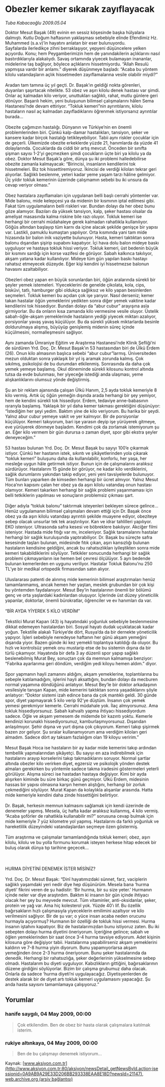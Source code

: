 # Obezler kemer sıkarak zayıflayacak

*Tuba Kabacaoğlu 2009.05.04*

<div class="news-detail-text-todays">
 <div>
 </div>
 <div>
 </div>
 <div id="newsSpot">
  <font class="detail-spot">
   Doktor Mesut Başak (49) evinin en sessiz köşesinde başka hülyalara dalmıştı. Kutlu Doğum haftasının yaklaşması sebebiyle elinde Efendimiz Hz. Muhammed (s.a.v)’in hayatını anlatan bir eser bulunuyordu.
  </font>
 </div>
 <div id="newsText">
  <font class="detail-text">
   Sayfalarda ilerledikçe zihni berraklaşıyor, yepyeni düşüncelere yelken açıyordu. Konu; hem Peygamberimizin hem de yanındakilerin açlıklarını nasıl bastırdıklarıyla alakalıydı. Savaş ortamında yiyecek bulamayan inananlar, midelerine taş bağlıyor, böylece açlıklarını hissetmiyordu. “Allah Resulü yapmışsa vardır bir anlamı.” diyerek düşünmeye başladı: “Acaba bu yöntem kilolu vatandaşların açlık hissetmeden zayıflamalarına vesile olabilir miydi?”
   <br/>
   <br/>
   Aradan tam tamına üç yıl geçti. Dr. Başak’ın geldiği nokta görenleri, duyanları şaşırtacak nitelikte. 53 obez ve aşırı kilolu denek hastası var şimdi. Onlar aç kalmadan kilo veriyor, unuttukları sağlıklı, rahat, mutlu günlere geri dönüyor. Başarılı hekim, yeni buluşunun bilimsel çalışmalarını hâlen Sema Hastanesi’nde devam ettiriyor. “Tokluk kemeri”nin ayrıntılarını, kilolu hastaların nasıl aç kalmadan zayıfladıklarını öğrenmek istiyorsanız ayrıntılar burada…
   <br/>
   <br/>
   Obezite çağımızın hastalığı. Dünyanın ve Türkiye’nin en önemli problemlerinden biri. Çünkü kalp-damar hastalıkları, tansiyon, şeker ve kansere kadar birçok hastalığı tetikleyebiliyor. Tabii aynı riskler çocuklar için de geçerli. Ülkemizde obezite erkeklerde yüzde 21, hanımlarda da yüzde 41 dolaylarında. Çocuklarda da ciddi bir artış mevcut. Önceden bir sınıfta şişman sayısı 1-2’yi geçmezken şimdi çocukların üçte biri ya kilolu ya da obez. Doktor Mesut Başak’a göre, dünya şu iki problemi halledebilirse obezite zamanla kalmayacak: “Birincisi, insanların kendilerini tok hissetmeleri. Biz tok hissettiremiyoruz. İkincisi de verdiği kiloları tekrar geri alıyorlar. Sağlıklı beslenme, yeteri kadar yeme yaşam tarzı hâline gelmiyor. Üç yıldır tokluk kemerinin üzerinde çalışmamın sebebi bu iki unsura da cevap veriyor olması.”
   <br/>
   <br/>
   Obez hastalara zayıflamaları için uygulanan belli başlı cerrahi yöntemler var. Mide balonu, mide kelepçesi ya da midenin bir kısmının iptal edilmesi gibi. Fakat tüm uygulamaların belli riskleri var. Bundan dolayı da her obez bunu göze alamıyor. Bazıları da yüksek tansiyon, kalp, şeker hastası olsalar da ameliyat masasında kalma riskine bile razı oluyor. Tokluk kemeri ise herhangi bir cerrahi müdahaleye gerek kalmadan rahatlıkla kullanılıyor. Göğüs altından başlayıp tüm karnı da içine alacak şekilde genişçe bir yapısı var. Lastikli, pamuklu kumaştan yapılıyor. Orta kısmında yani tam mide hizasında bir balon inik vaziyette bulunuyor. Hasta, kemeri taktıktan sonra balonu dışarıdan şişirip supabını kapatıyor. İçi hava dolu balon mideye baskı uyguluyor ve hastaya tokluk hissi veriyor. Tokluk kemeri, üst bedenin büyük bir kısmını sardığı için korse vazifesi de görüyor. Sabah kalkınca takılıyor, akşam yatana kadar kullanılıyor. Mideye tüm gün yapılan baskı hastayı rahatsız etmeyecek düzeyde. Eğer kişi kendini iyi hissetmezse balonun havasını azaltabiliyor.
   <br/>
   <br/>
   Obezleri obez yapan en büyük sorunlardan biri, öğün aralarında sürekli bir şeyler yemek istemeleri. Yiyeceklerini de genelde çikolata, kola, cips, bisküvi, tatlı, hamburger gibi oldukça sağlıksız ve kilo yapan besinlerden seçmeleri. Tokluk kemeri bu açıdan çok işe yarıyor. Nasıl derseniz; kemer takan hastalar öğün yemeklerini yedikten sonra diğer yemek vaktine kadar kendilerini tok hissediyor. Bundan dolayı da “abur cubur” arayışına asla girmiyorlar. Bu da onların kısa zamanda kilo vermesine vesile oluyor. Üstelik sabah-öğle-akşam yemeklerinde hastaların yediği yiyecek miktarı azalıyor, porsiyonlar yavaş yavaş küçülüyor. Bu da sürekli yüksek miktarlarda besinle doldurulmaya alışmış, büyüyüp genişlemiş midenin süreç içinde küçülmesini, normalleşmesini sağlıyor.
   <br/>
   <br/>
   Aynı zamanda Ümraniye Eğitim ve Araştırma Hastanesi’nde Klinik Şefliği’ni de sürdüren Yrd. Doç. Dr. Mesut Başak’ın 53 hastasından biri de Ülkü Erdem (26). Onun kilo almasının başlıca sebebi “abur cubur”larmış. Üniversiteden mezun olduktan sonra yaklaşık bir yıl iş aramak zorunda kalmış. Çok sıkılmış, psikolojisi de bu durumdan etkilenmiş. Sonrasında da daha çok yemek yemeye başlamış. Okul döneminde sürekli kilosunu kontrol altında tutsa da evde bulunması, her yiyeceğe istediği anda ulaşması, yeme alışkanlıklarını olumsuz yönde değiştirmiş.
   <br/>
   <br/>
   Şu an bir reklam ajansında çalışan Ülkü Hanım, 2,5 ayda tokluk kemeriyle 8 kilo vermiş. Artık üç öğün yemeğin dışında arada herhangi bir şey yemiyor, hem de kendini sürekli tok hissediyor. Erdem, tedaviye anne-babasının ısrarıyla başlamış. Yaklaşık bir yıl daha kemer takması gerektiğini düşünüyor: “İstediğim her şeyi yedim. Baktım yine de kilo veriyorum. Bu harika bir şeydi. Yalnız abur cubur yemeye vakit ve yer kalmıyor. Bir de porsiyonlar küçülüyor. Kemeri takıyorum, bari işe yarasın deyip işe yürüyerek gitmeye, eve yürüyerek dönmeye başladım. Kendimi çok da zorlamak istemiyorum şu an. Eğer kilo vermem bir gün durursa o zaman diyet, spor gibi ekstra şeyler deneyeceğim.”
   <br/>
   <br/>
   53 hastası bulunan Yrd. Doç. Dr. Mesut Başak bu sayıyı 100’e çıkarmak istiyor. Çünkü her hastanın istek, sıkıntı ve şikâyetlerinden yola çıkarak “tokluk kemeri” buluşunu daha da kullanılabilir, konforlu, her yaşa, her mesleğe uygun hâle getirmek istiyor. Bunun için de çalışmalarını aralıksız sürdürüyor. Hastalarını 15 günde bir görüyor, ne kadar kilo verdiklerini, sağlık durumlarını yakından takip ediyor, yeni yeni tavsiyelerde bulunuyor. Tüm bunları yaparken de kimseden herhangi bir ücret almıyor. Yalnız Mesut Hoca’nın kapısını çalan her obez ya da aşırı kilolu vatandaş onun hastası olamıyor. Kemeri takarken herhangi bir sağlık problemi yaşanmaması için belli tetkiklerin yapılması ve sonuçların problemsiz çıkması şart.
   <br/>
   <br/>
   Diğer adıyla “tokluk balonu” taktırmak isteyenleri bekleyen sürece gelince… Henüz uygulamanın bilimsel çalışmaları devam ettiği için Dr. Başak önce obez ya da aşırı kilolu vatandaşı ayrıntılı şekilde muayene ediyor, obeziteye sebep olacak unsurlar tek tek araştırılıyor. Kan ve idrar tahlilleri yapılıyor. EKO isteniyor. Ultrasonda safra kesesi ve böbreklere bakılıyor. Akciğer filmi isteniyor. Hastada mide fıtığı var mı, inceleniyor. Sağlık taramalarını hastalar herhangi bir sağlık kuruluşunda yaptırabiliyor. Dr. Başak bu süreçte safra kesesinde taşları bulunan, midesinde fıtık çıkan, aşırı kansızlığı bulunan hastaların kendisine geldiğini, ancak bu rahatsızlıkları iyileştikten sonra mide kemeri takabildiklerini söylüyor. Tetkikler sonucunda herhangi bir sağlık problemi çıkmayanların ise hemen bel çevresi ölçülüyor. 5 ayrı bedende bulunan kemerlerden en uygunu veriliyor. Hastalar Tokluk Balonu’nu 250 TL’ye bir medikal ortopedik firmasından satın alıyor.
   <br/>
   <br/>
   Uluslararası patenti de alınmış mide kemerinin bilimsel araştırmaları henüz tamamlanmamış, ancak hemen her yaştan, meslek grubundan bir çok kişi bu yöntemden faydalanıyor. Mesut Bey’in hastalarının önemli bir bölümü genç ve orta yaşlardaki kadınlardan oluşuyor. İçlerinde üst düzey yöneticilik yapanlar, doktorlar, önemli bürokratlar, öğrenciler ve ev hanımları da var.
   <br/>
   <br/>
   “BİR AYDA YİYEREK 5 KİLO VERDİM”
   <br/>
   <br/>
   Tekstilci Murat Kapan (43) iş hayatındaki yoğunluk sebebiyle beslenmesine dikkat edemeyen hastalardan biri. Sosyal hayatı dudak uçuklatacak kadar yoğun. Tekstille alakalı Türkiye’de dört, Rusya’da da bir dernekte yöneticilik yapıyor. İşleri sebebiyle neredeyse haftanın her günü akşam yemeğini dışarıda yiyor. Bazen günde iki kez yemekli toplantıya katıldığı da oluyor. Bu hızlı ve kontrolsüz yemek onu mustarip etse de bu sistemin dışına da bir türlü çıkamıyor. Hayatında bir defa 3 ay düzenli spor yapıp sağlıklı beslenebilmiş Murat Bey, sonuçtan çok da memnun kalmamışa benziyor: “Fabrika ayarlarıma geri döndüm, verdiğim yedi kiloyu hemen aldım.” diyor.
   <br/>
   <br/>
   Spor yapmanın hayli zamanını aldığını, akşam yemeklerine, toplantılarına bu sebeple katılamadığını, işlerini hayli aksattığını, bundan dolayı da mecburen normal yaşamına döndüğünü anlatıyor. Mesut Bey’le bir doktor arkadaşının vesilesiyle tanışan Kapan, mide kemerini taktıktan sonra yaşadıklarını şöyle anlatıyor: “Doktor sistemi izah edince bana da çok mantıklı geldi. 30 günde spor, diyet yapmayarak 5 kilo verip 92’ye düştüm. İnsanın çok yemek yemesi gerekmiyor kemerle. Cerrahi müdahale yok. İlaç almıyorsunuz. Ama tokluk hissediyorsunuz. Sabah kahvaltı yapma ihtiyacı hissediyordum sadece. Öğle ve akşam yemesem de midemde bir kazıntı yoktu. Kemerle kendinizi korunaklı hissediyorsunuz, kamburlaşmıyorsunuz. Dışarıdan anlaşılmıyor. Şehir dışına ve yurt dışına çok çıkıyorum. Kemeri takıp şişirmek bazen zor geliyor. Şu sıralar kullanamıyorum ama verdiğim kiloları geri almadım. Sadece dört ay taksam fazlalığım olan 19 kiloyu veririm.”
   <br/>
   <br/>
   Mesut Başak Hoca ise hastaların bir ay kadar mide kemerini takıp ardından tembellik yapmalarından şikâyetçi. Bu sayıyı en aza indirebilmek için hastalarını arayıp korselerini takıp takmadıklarını soruyor. Normal şartlar altında obezler kilo verirken diyet, egzersiz ve psikolojik yönden destek almaları gerekirken bu yöntemle sadece takma iradesini göstermeleri yeterli görülüyor. Alışma süreci ise hastadan hastaya değişiyor. Kimi bir ayda alışırken kiminde bu süre birkaç günü geçmiyor. Ülkü Erdem, midesinin hassas bir yapısı olmasına karşın hemen alıştığını, herhangi bir zorluk çekmediğini söylüyor. Murat Kapan da kolaylıkla alışanlar arasında. Hatta mide kemeriyle kendini daha zinde hissettiğini belirtiyor.
   <br/>
   <br/>
   Dr. Başak, herkesin memnun kalmasını sağlamak için kendi üzerinde de denemeler yapmış. Mesela, üç hafta kadar aralıksız kullanmış, 4 kilo vermiş. “Acaba şoförler de rahatlıkla kullanabilir mi?” sorusuna cevap bulmak için mide kemeriyle 7 yüz kilometre yol yapmış. Hastalarını da farklı yoğunluk ve hareketlilik düzeyindeki vatandaşlardan seçmeye özen göstermiş.
   <br/>
   <br/>
   Tüm araştırma ve çalışmalar tamamlandığında tokluk kemeri; obez, aşırı kilolu, kilolu ve bu yolla formunu korumak isteyen herkese hitap edecek bir buluş olarak dünya tıp tarihine geçecek…
   <br/>
   <br/>
   <br/>
   <br/>
   HURMA DİYETİNİ DENEMEK İSTER MİSİNİZ?
   <br/>
   <br/>
   Yrd. Doç. Dr. Mesut Başak: “Dinî hayatımızdaki sünnet, farz, vaciplerin sağlıklı yaşamdaki yeri nedir diye hep düşünürüm. Mesela bana ‘hurma diyeti’ fikrini veren de şu hadistir: ‘Bir hurma, bir su size yeter.’ Hurmanın içinde neler var diye araştırdım. Baktım ki insanın bir gün içinde ihtiyacı olacak her şey bu meyvede mevcut. Tüm vitaminler, anti-oksidanlar, şeker, protein ve yağ var. Ama hiç kolesterol yok. Yüzde 40’ı lif. Bu özellik bağırsakların hızlı çalışmasıyla yiyeceklerin emilimini azaltıyor ve kilo verilmesini sağlıyor. Bir de şu var; o yüce insan acaba neden orucunu hurmayla açıyormuş? Hurmanın bir özelliği de tokluk hissi vermesi. Hurma insanın iştahını kapatıyor. Biz de hastalarımızdan bunu istiyoruz zaten. Bu iki sebepten dolayı hurma diyetini öneriyorum. İçeriğine gelince; sabah ve öğlen yemeklerinden bir saat önce 3-4 hurma tavsiye ediyorum. Adet kişinin kilosuna göre değişiyor tabii. Hastalarıma yapabilirseniz akşam yemeklerini kaldırın ve 7-8 hurma yiyin diyorum. Bunu yapamıyorlarsa akşam yemeğinden önce 2-3 hurma öneriyorum. Bunu şeker hastalarında da denedik. Herhangi bir rahatsızlığa, şeker değerlerinin yükselmesine sebep olmadı. Hastalarım bu diyeti uyguluyor. Kabızlıkların gittiğini, bağırsaklarının düzene girdiğini söylüyorlar. Bizim bir çalışma grubumuz daha olacak. Onlarla da sadece ‘hurma diyeti’ni uygulayacağız. Diyetisyenlerden de destek alarak bir de diyet artı tokluk kemeri uygulamasını yapacağız. Şu anda hasta sayısını tamamlamaya çalışıyoruz.”
   <br/>
  </font>
 </div>
 <div>
 </div>
 <div>
 </div>
</div>


## Yorumlar

### hanife saygılı, 04 May 2009, 00:00
> Çok etkilendim. Ben de obez bir hasta olarak çalışmalara katılmak isterim.

### rukiye altınkaya, 04 May 2009, 00:00
> Ben de bu çalışmayı denemek istiyorum...

Kaynak: [www.aksiyon.com.tr](http://www.aksiyon.com.tr:80/aksiyon/newsDetail_getNewsById.action;jsessionid=0A9AB9A29E33D206BB293338EAA8E18D?newsId=21147), [web.archive.org (arşiv bağlantısı)](http://web.archive.org/web/20141022100508/http://www.aksiyon.com.tr:80/aksiyon/newsDetail_getNewsById.action;jsessionid=0A9AB9A29E33D206BB293338EAA8E18D?newsId=21147)
